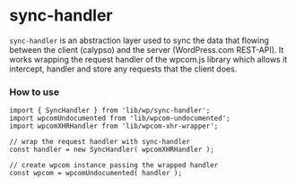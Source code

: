 sync-handler
===========

`sync-handler` is an abstraction layer used to sync the data that flowing between 
the client (calypso) and the server (WordPress.com REST-API). It works wrapping 
the request handler of the wpcom.js library which allows it intercept, handler 
and store any requests that the client does.

### How to use

```es6
import { SyncHandler } from 'lib/wp/sync-handler';
import wpcomUndocumented from 'lib/wpcom-undocumented';
import wpcomXHRHandler from 'lib/wpcom-xhr-wrapper';

// wrap the request handler with sync-handler
const handler = new SyncHandler( wpcomXHRHandler );

// create wpcom instance passing the wrapped handler
const wpcom = wpcomUndocumented( handler );
```
